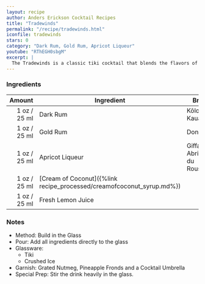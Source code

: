 ```yaml
---
layout: recipe
author: Anders Erickson Cocktail Recipes
title: "Tradewinds"
permalink: "/recipe/tradewinds.html"
iconfile: tradewinds
stars: 0
category: "Dark Rum, Gold Rum, Apricot Liqueur"
youtube: "RThEGH0sbgM"
excerpt: |
  The Tradewinds is a classic tiki cocktail that blends the flavors of rum, apricot, coconut, and citrus.
---
```


### Ingredients

| Amount | Ingredient                                                  | Brand                         |
| -----: | ----------------------------------------------------------- | ----------------------------- |
|   1 oz / 25 ml | Dark Rum                                                    | Kōloa Kaua'i                  |
|   1 oz / 25 ml | Gold Rum                                                    | Don Q                         |
|   1 oz / 25 ml | Apricot Liqueur                                             | Giffard Abricot du Roussillon |
|   1 oz / 25 ml | [Cream of Coconut]({%link recipe_processed/creamofcoconut_syrup.md%}) |
|   1 oz / 25 ml | Fresh Lemon Juice                                           |

### Notes

- Method: Build in the Glass
- Pour: Add all ingredients directly to the glass
- Glassware:
  - Tiki
  - Crushed Ice
- Garnish: Grated Nutmeg, Pineapple Fronds and a Cocktail Umbrella
- Special Prep: Stir the drink heavily in the glass.
